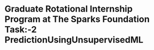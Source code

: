 # Graduate Rotational Internship Program at The Sparks Foundation Task:-2 PredictionUsingUnsupervisedML
